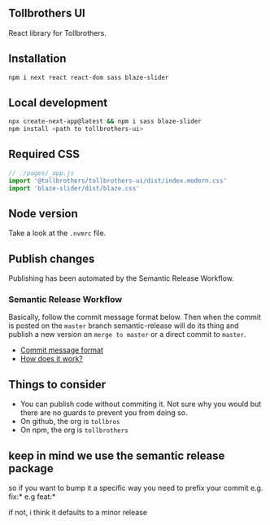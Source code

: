 ## Tollbrothers UI
React library for Tollbrothers.

## Installation
```bash
npm i next react react-dom sass blaze-slider
```

## Local development
```bash
npx create-next-app@latest && npm i sass blaze-slider
npm install <path to tollbrothers-ui>
```

## Required CSS

```javascript
// ./pages/_app.js
import '@tollbrothers/tollbrothers-ui/dist/index.modern.css'
import 'blaze-slider/dist/blaze.css'
```

## Node version
Take a look at the `.nvmrc` file.

## Publish changes
Publishing has been automated by the Semantic Release Workflow.

### Semantic Release Workflow
Basically, follow the commit message format below. Then when the commit is posted on the `master` branch semantic-release will do its thing and publish a new version on `merge to master` or a direct commit to `master`.
* [Commit message format](https://github.com/angular/angular/blob/main/CONTRIBUTING.md#type)
* [How does it work?](https://github.com/angular/angular/blob/main/CONTRIBUTING.md#type)

## Things to consider
- You can publish code without commiting it. Not sure why you would but there are no guards to prevent you from doing so.
- On github, the org is `tollbros`
- On npm, the org is `tollbrothers`





keep in mind we use the semantic release package
---------

so if you want to bump it a specific way you need to prefix your commit
e.g. fix:*
e.g feat:*

if not, i think it defaults to a minor release
